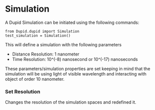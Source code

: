 # Simulation

A Dupid Simulation can be initiated using the following commands:
```
from Dupid.dupid import Simulation
test_simulation = Simulation()
```

This will define a simulation with the following parameters

- Distance Resolution: 1 nanometer
- Time Resolution: 10^(-8) nanosecond or 10^(-17) nanoseconds

These parameters/simulation properties are set keeping in mind
that the simulation will be using light of visible wavelength and
interacting with object of order 10 nanometer.

### Set Resolution
Changes the resolution of the simulation spaces and redefined it.
